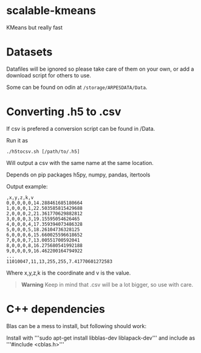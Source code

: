 # scalable-kmeans
KMeans but really fast


# Datasets
Datafiles will be ignored so please take care of them on your own, or add a download script for others to use.

Some can be found on odin at ```/storage/ARPESDATA/Data```.


# Converting .h5 to .csv
If csv is prefered a conversion script can be found in /Data.

Run it as
```
./h5tocsv.sh [/path/to/.h5]
```
Will output a csv with the same name at the same location.

Depends on pip packages h5py, numpy, pandas, itertools

Output example:
```
,x,y,z,k,v
0,0,0,0,0,14.288461685180664
1,0,0,0,1,22.503585815429688
2,0,0,0,2,21.361770629882812
3,0,0,0,3,19.15595054626465
4,0,0,0,4,17.359394073486328
5,0,0,0,5,18.26104736328125
6,0,0,0,6,15.660025596618652
7,0,0,0,7,13.00551700592041
8,0,0,0,8,16.275680541992188
9,0,0,0,9,16.462200164794922
...
11010047,11,13,255,255,7.41770601272583
```
Where x,y,z,k is the coordinate and v is the value.

> **Warning**
> Keep in mind that .csv will be a lot bigger, so use with care.

# C++ dependencies
Blas can be a mess to install, but following should work:

Install with '''sudo apt-get install libblas-dev liblapack-dev''' and include as '''#include <cblas.h>'''
